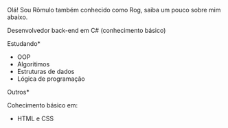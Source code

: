 Olá! Sou Rômulo também conhecido como Rog, saiba um pouco sobre mim abaixo.

Desenvolvedor back-end em C# (conhecimento básico)

Estudando*
- OOP
- Algoritimos
- Estruturas de dados
- Lógica de programação

Outros*

Cohecimento básico em:
- HTML e CSS

